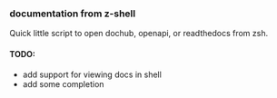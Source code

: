 ### documentation from z-shell
Quick little script to open dochub, openapi, or readthedocs from zsh.

#### TODO:
* add support for viewing docs in shell
* add some completion
